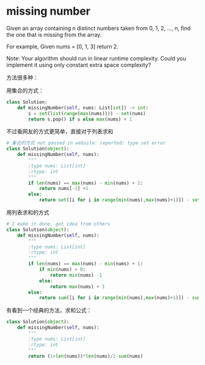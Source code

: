 # missing number

Given an array containing n distinct numbers taken from 0, 1, 2, ..., n, find the one that is missing from the array.

For example,
Given nums = [0, 1, 3] return 2.

Note:
Your algorithm should run in linear runtime complexity. Could you implement it using only constant extra space complexity?

方法很多种：

用集合的方式：

```python
class Solution:
    def missingNumber(self, nums: List[int]) -> int:
        s = set(list(range(max(nums)))) - set(nums)
        return s.pop() if s else max(nums) + 1
```

不过看网友的方式更简单，直接对于列表求和

```python
# 集合的方式 not passed in website: reported: type set error
class Solution(object):
    def missingNumber(self, nums):
        """
        :type nums: List[int]
        :rtype: int
        """
        if len(nums) == max(nums) - min(nums) + 1:
            return nums[-1] +1
        else:
            return set([i for i in range(min(nums),max(nums)+1)]) - set(nums)

```

用列表求和的方式

```python
# I make it done, got idea from others
class Solution(object):
    def missingNumber(self, nums):
        """
        :type nums: List[int]
        :rtype: int
        """
        if len(nums) == max(nums) - min(nums) + 1:
            if min(nums) > 0:
                return min(nums) -1            
            else:
                return max(nums) + 1
        else:
            return sum([i for i in range(min(nums),max(nums)+1)]) - sum(nums)
```

有看到一个经典的方法，求和公式：

```python
class Solution(object):
    def missingNumber(self, nums):
        """
        :type nums: List[int]
        :rtype: int
        """
        return (1+len(nums))*len(nums)/2-sum(nums)
```
